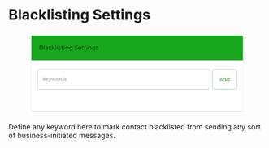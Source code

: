 # Blacklisting Settings

<figure><img src=".gitbook/assets/blacklist.PNG" alt=""><figcaption></figcaption></figure>

Define any keyword here to mark contact blacklisted from sending any sort of business-initiated messages.
